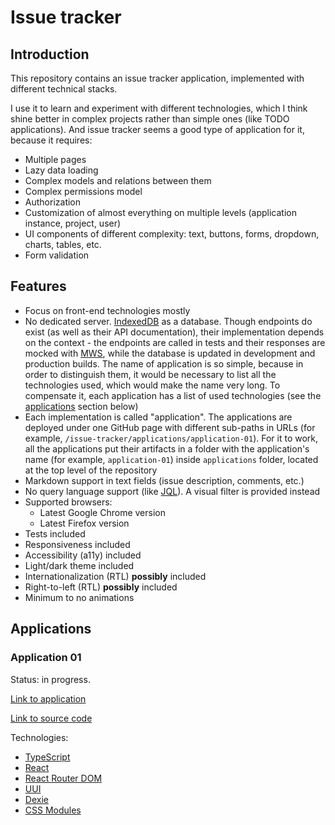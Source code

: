 # Issue tracker

## Introduction

This repository contains an issue tracker application, implemented with different technical stacks.

I use it to learn and experiment with different technologies, which I think shine better in complex projects rather than simple ones (like TODO applications). And issue tracker seems a good type of application for it, because it requires:

* Multiple pages
* Lazy data loading
* Complex models and relations between them
* Complex permissions model
* Authorization
* Customization of almost everything on multiple levels (application instance, project, user)
* UI components of different complexity: text, buttons, forms, dropdown, charts, tables, etc.
* Form validation

## Features

* Focus on front-end technologies mostly
* No dedicated server. [IndexedDB](https://developer.mozilla.org/en-US/docs/Web/API/IndexedDB_API) as a database. Though endpoints do exist (as well as their API documentation), their implementation depends on the context - the endpoints are called in tests and their responses are mocked with [MWS](https://mswjs.io/), while the database is updated in development and production builds. The name of application is so simple, because in order to distinguish them, it would be necessary to list all the technologies used, which would make the name very long. To compensate it, each application has a list of used technologies (see the [applications](#applications) section below)
* Each implementation is called "application". The applications are deployed under one GitHub page with different sub-paths in URLs (for example, `/issue-tracker/applications/application-01`). For it to work, all the applications put their artifacts in a folder with the application's name (for example, `application-01`) inside `applications` folder, located at the top level of the repository
* Markdown support in text fields (issue description, comments, etc.)
* No query language support (like [JQL](https://www.atlassian.com/blog/jira/jql-the-most-flexible-way-to-search-jira-14)). A visual filter is provided instead
* Supported browsers:
  * Latest Google Chrome version
  * Latest Firefox version
* Tests included
* Responsiveness included
* Accessibility (a11y) included
* Light/dark theme included
* Internationalization (RTL) **possibly** included
* Right-to-left (RTL) **possibly** included
* Minimum to no animations

## Applications

### Application 01

Status: in progress.

[Link to application](https://vasilii-kovalev.github.io/issue-tracker/applications/application-01)

[Link to source code](https://github.com/vasilii-kovalev/issue-tracker/tree/main/application-01)

Technologies:

* [TypeScript](https://www.typescriptlang.org)
* [React](https://react.dev)
* [React Router DOM](https://v5.reactrouter.com/web)
* [UUI](https://uui.epam.com)
* [Dexie](https://dexie.org)
* [CSS Modules](https://github.com/css-modules/css-modules)
